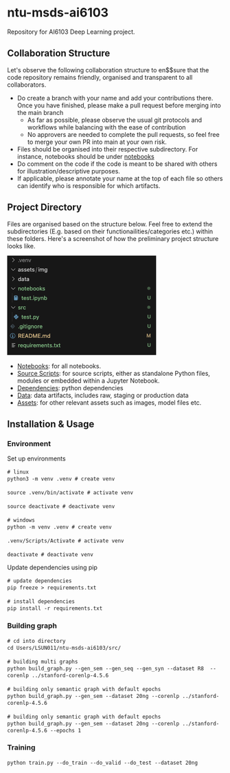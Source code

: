 # ntu-msds-ai6103
Repository for AI6103 Deep Learning project.

## Collaboration Structure

Let's observe the following  collaboration structure to en$$sure that the code repository remains friendly, organised and transparent to all collaborators.

- Do create a branch with your name and add your contributions there. Once you have finished, please make a pull request before merging into the main branch
  - As far as possible, please observe the usual git protocols and workflows while balancing with the ease of contribution
  - No approvers are needed to complete the pull requests, so feel free to merge your own PR into main at your own risk. 
- Files should be organised into their respective subdirectory. For instance, notebooks should be under [notebooks](notebooks)
- Do comment on the code if the code is meant to be shared with others for illustration/descriptive purposes.
- If applicable, please annotate your name at the top of each file so others  can identify who is responsible for which artifacts.


## Project Directory

Files are organised based on the structure below. Feel free to extend the subdirectories (E.g. based on their functionailities/categories etc.) within these folders. Here's a screenshot of how the preliminary project structure looks like. 

![directory screenshot](assets/img/directory.png)

- [Notebooks](notebooks): for all notebooks. 
- [Source Scripts](src): for source scripts, either as standalone  Python files, modules or embedded within a Jupyter Notebook.
- [Dependencies](requirements.txt): python dependencies
- [Data](data): data artifacts, includes raw, staging or production data
- [Assets](assets): for other relevant assets such as images, model  files etc.


## Installation & Usage

### Environment
Set up environments
``` shell
# linux
python3 -m venv .venv # create venv

source .venv/bin/activate # activate venv

source deactivate # deactivate venv

# windows
python -m venv .venv # create venv

.venv/Scripts/Activate # activate venv

deactivate # deactivate venv
```

Update dependencies using pip
``` shell
# update dependencies
pip freeze > requirements.txt

# install dependencies
pip install -r requirements.txt
```

### Building graph
```
# cd into directory
cd Users/LSUN011/ntu-msds-ai6103/src/

# building multi graphs 
python build_graph.py --gen_sem --gen_seq --gen_syn --dataset R8  --corenlp ../stanford-corenlp-4.5.6

# building only semantic graph with default epochs
python build_graph.py --gen_sem --dataset 20ng --corenlp ../stanford-corenlp-4.5.6

# building only semantic graph with default epochs
python build_graph.py --gen_sem --dataset 20ng --corenlp ../stanford-corenlp-4.5.6 --epochs 1 
```

### Training
```
python train.py --do_train --do_valid --do_test --dataset 20ng
```